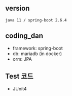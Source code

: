 ## version
``java 11 / spring-boot 2.6.4``

## coding_dan
- framework: spring-boot
- db: mariadb (in docker)
- orm: JPA

## Test 코드
- JUnit4